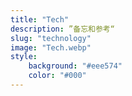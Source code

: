 ```yaml
---
title: "Tech"
description: ”备忘和参考“
slug: "technology"
image: "Tech.webp"
style:
    background: "#eee574"
    color: "#000"
---
```


